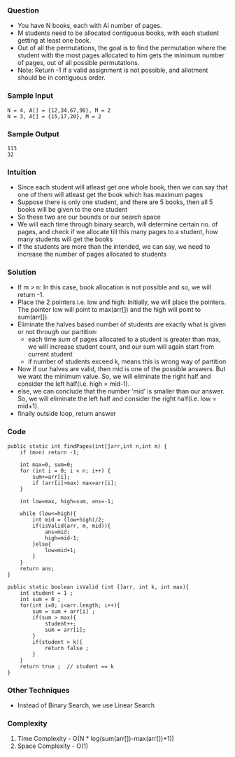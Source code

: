### Question
- You have N books, each with Ai number of pages. 
- M students need to be allocated contiguous books, with each student getting at least one book. 
- Out of all the permutations, the goal is to find the permutation where the student with the most pages allocated to him gets the minimum number of pages, out of all possible permutations. 
- Note: Return -1 if a valid assignment is not possible, and allotment should be in contiguous order.

### Sample Input
    N = 4, A[] = {12,34,67,90}, M = 2
    N = 3, A[] = {15,17,20}, M = 2

### Sample Output
    113
    32

### Intuition
- Since each student will atleast get one whole book, then we can say that one of them will atleast get the book which has maximum pages
- Suppose there is only one student, and there are 5 books, then all 5 books will be given to the one student
- So these two are our bounds or our search space
- We will each time through binary search, will determine certain no. of pages, and check if we allocate till this many pages to a student, how many students will get the books
- if the students are more than the intended, we can say, we need to increase the number of pages allocated to students

### Solution
- If m > n: In this case, book allocation is not possible and so, we will return -1. 
- Place the 2 pointers i.e. low and high: Initially, we will place the pointers. The pointer low will point to max(arr[]) and the high will point to sum(arr[]).
- Eliminate the halves based number of students are exactly what is given or not through our partition:
  - each time sum of pages allocated to a student is greater than max, we will increase student count, and our sum will again start from current student
  - if number of students exceed k, means this is wrong way of partition
- Now if our halves are valid, then mid is one of the possible answers. But we want the minimum value. So, we will eliminate the right half and consider the left half(i.e. high = mid-1).
- else, we can conclude that the number ‘mid’ is smaller than our answer. So, we will eliminate the left half and consider the right half(i.e. low = mid+1).
- finally outside loop, return answer

### Code
    public static int findPages(int[]arr,int n,int m) {
        if (m>n) return -1;

        int max=0, sum=0;
        for (int i = 0; i < n; i++) {
            sum+=arr[i];
            if (arr[i]>max) max=arr[i];
        }

        int low=max, high=sum, ans=-1;

        while (low<=high){
            int mid = (low+high)/2;
            if(isValid(arr, m, mid)){
                ans=mid;
                high=mid-1;
            }else{
                low=mid+1;
            }
        }
        return ans;
    }

    public static boolean isValid (int []arr, int k, int max){
        int student = 1 ;
        int sum = 0 ;
        for(int i=0; i<arr.length; i++){
            sum = sum + arr[i] ;
            if(sum > max){
                student++;
                sum = arr[i];
            }
            if(student > k){
                return false ;
            }
        }
        return true ;  // student == k
    }

### Other Techniques
- Instead of Binary Search, we use Linear Search

### Complexity
1. Time Complexity - O(N * log(sum(arr[])-max(arr[])+1))
2. Space Complexity - O(1)